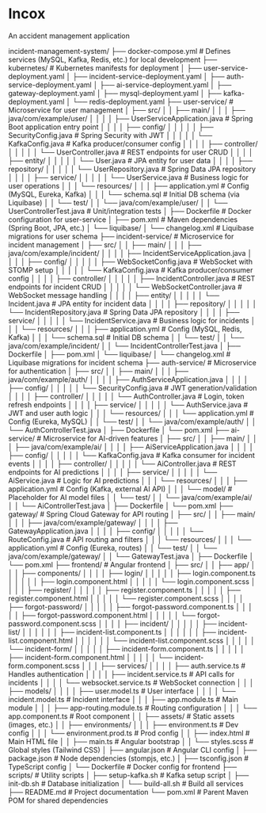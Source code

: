 # Incox
An accident management application

incident-management-system/
├── docker-compose.yml                  # Defines services (MySQL, Kafka, Redis, etc.) for local development
├── kubernetes/                         # Kubernetes manifests for deployment
│   ├── user-service-deployment.yaml
│   ├── incident-service-deployment.yaml
│   ├── auth-service-deployment.yaml
│   ├── ai-service-deployment.yaml
│   ├── gateway-deployment.yaml
│   ├── mysql-deployment.yaml
│   ├── kafka-deployment.yaml
│   └── redis-deployment.yaml
├── user-service/                       # Microservice for user management
│   ├── src/
│   │   ├── main/
│   │   │   ├── java/com/example/user/
│   │   │   │   ├── UserServiceApplication.java  # Spring Boot application entry point
│   │   │   │   ├── config/
│   │   │   │   │   ├── SecurityConfig.java     # Spring Security with JWT
│   │   │   │   │   └── KafkaConfig.java        # Kafka producer/consumer config
│   │   │   │   ├── controller/
│   │   │   │   │   └── UserController.java     # REST endpoints for user CRUD
│   │   │   │   ├── entity/
│   │   │   │   │   └── User.java               # JPA entity for user data
│   │   │   │   ├── repository/
│   │   │   │   │   └── UserRepository.java     # Spring Data JPA repository
│   │   │   │   ├── service/
│   │   │   │   │   └── UserService.java        # Business logic for user operations
│   │   │   └── resources/
│   │   │       ├── application.yml             # Config (MySQL, Eureka, Kafka)
│   │   │       └── schema.sql                  # Initial DB schema (via Liquibase)
│   │   └── test/
│   │       └── java/com/example/user/
│   │           └── UserControllerTest.java     # Unit/integration tests
│   ├── Dockerfile                      # Docker configuration for user-service
│   ├── pom.xml                         # Maven dependencies (Spring Boot, JPA, etc.)
│   └── liquibase/
│       └── changelog.xml                # Liquibase migrations for user schema
├── incident-service/                   # Microservice for incident management
│   ├── src/
│   │   ├── main/
│   │   │   ├── java/com/example/incident/
│   │   │   │   ├── IncidentServiceApplication.java
│   │   │   │   ├── config/
│   │   │   │   │   ├── WebSocketConfig.java    # WebSocket with STOMP setup
│   │   │   │   │   └── KafkaConfig.java        # Kafka producer/consumer config
│   │   │   │   ├── controller/
│   │   │   │   │   ├── IncidentController.java # REST endpoints for incident CRUD
│   │   │   │   │   └── WebSocketController.java # WebSocket message handling
│   │   │   │   ├── entity/
│   │   │   │   │   └── Incident.java           # JPA entity for incident data
│   │   │   │   ├── repository/
│   │   │   │   │   └── IncidentRepository.java # Spring Data JPA repository
│   │   │   │   ├── service/
│   │   │   │   │   └── IncidentService.java    # Business logic for incidents
│   │   │   └── resources/
│   │   │       ├── application.yml             # Config (MySQL, Redis, Kafka)
│   │   │       └── schema.sql                  # Initial DB schema
│   │   └── test/
│   │       └── java/com/example/incident/
│   │           └── IncidentControllerTest.java
│   ├── Dockerfile
│   ├── pom.xml
│   └── liquibase/
│       └── changelog.xml                # Liquibase migrations for incident schema
├── auth-service/                       # Microservice for authentication
│   ├── src/
│   │   ├── main/
│   │   │   ├── java/com/example/auth/
│   │   │   │   ├── AuthServiceApplication.java
│   │   │   │   ├── config/
│   │   │   │   │   └── SecurityConfig.java     # JWT generation/validation
│   │   │   │   ├── controller/
│   │   │   │   │   └── AuthController.java     # Login, token refresh endpoints
│   │   │   │   ├── service/
│   │   │   │   │   └── AuthService.java        # JWT and user auth logic
│   │   │   └── resources/
│   │   │       └── application.yml             # Config (Eureka, MySQL)
│   │   └── test/
│   │       └── java/com/example/auth/
│   │           └── AuthControllerTest.java
│   ├── Dockerfile
│   └── pom.xml
├── ai-service/                         # Microservice for AI-driven features
│   ├── src/
│   │   ├── main/
│   │   │   ├── java/com/example/ai/
│   │   │   │   ├── AiServiceApplication.java
│   │   │   │   ├── config/
│   │   │   │   │   └── KafkaConfig.java        # Kafka consumer for incident events
│   │   │   │   ├── controller/
│   │   │   │   │   └── AiController.java       # REST endpoints for AI predictions
│   │   │   │   ├── service/
│   │   │   │   │   └── AiService.java          # Logic for AI predictions
│   │   │   └── resources/
│   │   │       ├── application.yml             # Config (Kafka, external AI API)
│   │   │       └── model/                      # Placeholder for AI model files
│   │   └── test/
│   │       └── java/com/example/ai/
│   │           └── AiControllerTest.java
│   ├── Dockerfile
│   └── pom.xml
├── gateway/                            # Spring Cloud Gateway for API routing
│   ├── src/
│   │   ├── main/
│   │   │   ├── java/com/example/gateway/
│   │   │   │   ├── GatewayApplication.java
│   │   │   │   ├── config/
│   │   │   │   │   └── RouteConfig.java        # API routing and filters
│   │   │   └── resources/
│   │   │       └── application.yml             # Config (Eureka, routes)
│   │   └── test/
│   │       └── java/com/example/gateway/
│   │           └── GatewayTest.java
│   ├── Dockerfile
│   └── pom.xml
├── frontend/                           # Angular frontend
│   ├── src/
│   │   ├── app/
│   │   │   ├── components/
│   │   │   │   ├── login/
│   │   │   │   │   ├── login.component.ts
│   │   │   │   │   ├── login.component.html
│   │   │   │   │   └── login.component.scss
│   │   │   │   ├── register/
│   │   │   │   │   ├── register.component.ts
│   │   │   │   │   ├── register.component.html
│   │   │   │   │   └── register.component.scss
│   │   │   │   ├── forgot-password/
│   │   │   │   │   ├── forgot-password.component.ts
│   │   │   │   │   ├── forgot-password.component.html
│   │   │   │   │   └── forgot-password.component.scss
│   │   │   │   ├── incident/
│   │   │   │   │   ├── incident-list/
│   │   │   │   │   │   ├── incident-list.component.ts
│   │   │   │   │   │   ├── incident-list.component.html
│   │   │   │   │   │   └── incident-list.component.scss
│   │   │   │   │   └── incident-form/
│   │   │   │   │       ├── incident-form.component.ts
│   │   │   │   │       ├── incident-form.component.html
│   │   │   │   │       └── incident-form.component.scss
│   │   │   ├── services/
│   │   │   │   ├── auth.service.ts             # Handles authentication
│   │   │   │   ├── incident.service.ts         # API calls for incidents
│   │   │   │   └── websocket.service.ts        # WebSocket connection
│   │   │   ├── models/
│   │   │   │   ├── user.model.ts               # User interface
│   │   │   │   └── incident.model.ts           # Incident interface
│   │   │   ├── app.module.ts                   # Main module
│   │   │   ├── app-routing.module.ts           # Routing configuration
│   │   │   └── app.component.ts                # Root component
│   │   ├── assets/                             # Static assets (images, etc.)
│   │   ├── environments/
│   │   │   ├── environment.ts                  # Dev config
│   │   │   └── environment.prod.ts             # Prod config
│   │   ├── index.html                          # Main HTML file
│   │   ├── main.ts                             # Angular bootstrap
│   │   └── styles.scss                         # Global styles (Tailwind CSS)
│   ├── angular.json                            # Angular CLI config
│   ├── package.json                            # Node dependencies (stompjs, etc.)
│   ├── tsconfig.json                           # TypeScript config
│   └── Dockerfile                              # Docker config for frontend
├── scripts/                                    # Utility scripts
│   ├── setup-kafka.sh                          # Kafka setup script
│   ├── init-db.sh                              # Database initialization
│   └── build-all.sh                            # Build all services
├── README.md                                   # Project documentation
└── pom.xml                                     # Parent Maven POM for shared dependencies
